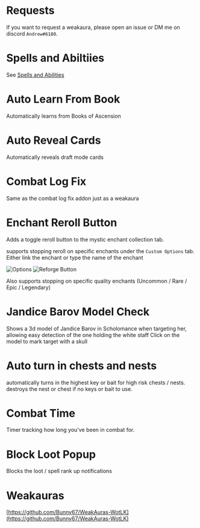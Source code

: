 # Requests
If you want to request a weakaura, please open an issue or DM me on discord `Andrew#6180`.
# Spells and Abiltiies
See [Spells and Abilities](Spells%20and%20Abilities/)

# Auto Learn From Book
Automatically learns from Books of Ascension

# Auto Reveal Cards
Automatically reveals draft mode cards

# Combat Log Fix
Same as the combat log fix addon just as a weakaura

# Enchant Reroll Button
Adds a toggle reroll button to the mystic enchant collection tab.

supports stopping reroll on specific enchants under the `Custom Options` tab. Either link the enchant or type the name of the enchant

![Options](https://i.imgur.com/B7wQE6D.png)
![Reforge Button](https://i.imgur.com/Gheq2y2.png)

Also supports stopping on specific quality enchants (Uncommon / Rare / Epic / Legendary)

# Jandice Barov Model Check
Shows a 3d model of Jandice Barov in Scholomance when targeting her, allowing easy detection of the one holding the white staff
Click on the model to mark target with a skull

# Auto turn in chests and nests
automatically turns in the highest key or bait for high risk chests / nests. 
destroys the nest or chest if no keys or bait to use.

# Combat Time
Timer tracking how long you've been in combat for.

# Block Loot Popup
Blocks the loot / spell rank up notifications

# Weakauras
[https://github.com/Bunny67/WeakAuras-WotLK](https://github.com/Bunny67/WeakAuras-WotLK)

